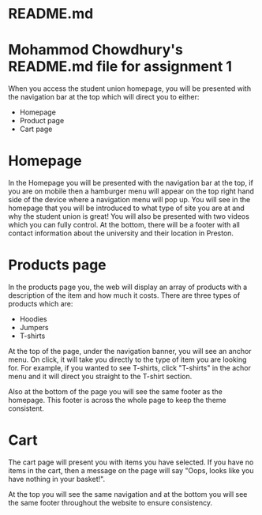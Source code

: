 # README.md
# Mohammod Chowdhury's README.md file for assignment 1

When you access the student union homepage, you will be presented with the navigation bar at the top which will direct you to either:
* Homepage
* Product page
* Cart page

# Homepage
In the Homepage you will be presented with the navigation bar at the top, if you are on mobile then a hamburger menu will appear on the top right hand side of the device where a navigation menu will pop up. 
You will see in the homepage that you will be introduced to what type of site you are at and why the student union is great! 
You will also be presented with two videos which you can fully control.
At the bottom, there will be a footer with all contact information about the university and their location in Preston.

# Products page
In the products page you, the web will display an array of products with a description of the item and how much it costs.
There are three types of products which are:
* Hoodies
* Jumpers
* T-shirts

At the top of the page, under the navigation banner, you will see an anchor menu.
On click, it will take you directly to the type of item you are looking for.
For example, if you wanted to see T-shirts, click "T-shirts" in the achor menu and it will direct you straight to the T-shirt section.

Also at the bottom of the page you will see the same footer as the homepage.
This footer is across the whole page to keep the theme consistent. 

# Cart

The cart page will present you with items you have selected.
If you have no items in the cart, then a message on the page will say "Oops, looks like you have nothing in your basket!".

At the top you will see the same navigation and at the bottom you will see the same footer throughout the website to ensure consistency.